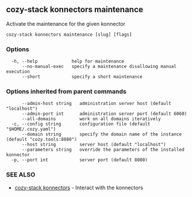 ## cozy-stack konnectors maintenance

Activate the maintenance for the given konnector

```
cozy-stack konnectors maintenance [slug] [flags]
```

### Options

```
  -h, --help             help for maintenance
      --no-manual-exec   specify a maintenance disallowing manual execution
      --short            specify a short maintenance
```

### Options inherited from parent commands

```
      --admin-host string   administration server host (default "localhost")
      --admin-port int      administration server port (default 6060)
      --all-domains         work on all domains iteratively
  -c, --config string       configuration file (default "$HOME/.cozy.yaml")
      --domain string       specify the domain name of the instance (default "cozy.tools:8080")
      --host string         server host (default "localhost")
      --parameters string   override the parameters of the installed konnector
  -p, --port int            server port (default 8080)
```

### SEE ALSO

* [cozy-stack konnectors](cozy-stack_konnectors.md)	 - Interact with the konnectors

